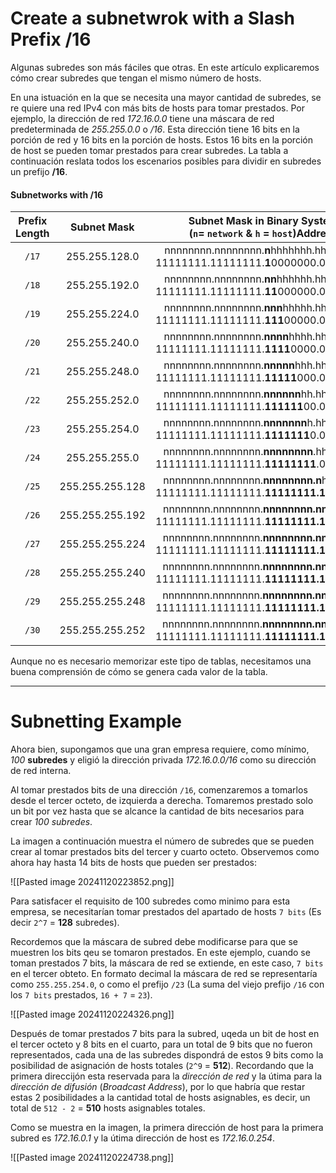 # Create a subnetwrok with a Slash Prefix /16

Algunas subredes son más fáciles que otras. En este artículo explicaremos cómo crear subredes que tengan el mismo número de hosts.

En una istuación en la que se necesita una mayor cantidad de subredes, se re quiere una red IPv4 con más bits de hosts para tomar prestados. Por ejemplo, la dirección de red *172.16.0.0* tiene una máscara de red predeterminada de *255.255.0.0* o */16*. Esta dirección tiene 16 bits en la porción de red y 16 bits en la porción de hosts. Estos 16 bits en la porción de host se pueden tomar prestados para crear subredes. La tabla a continuación reslata todos los escenarios posibles para dividir en subredes un prefijo **/16**.
#### Subnetworks with /16

| Prefix Length |   Subnet Mask   |        Subnet Mask in Binary System<br>(`n`= `network` & `h` = `host`)Address         | # of subnets | # of hosts |
| :-----------: | :-------------: | :-----------------------------------------------------------------------------------: | :----------: | :--------: |
|     `/17`     |  255.255.128.0  | nnnnnnnn.nnnnnnnn.**n**hhhhhhh.hhhhhhhh   <br>11111111.11111111.**1**0000000.00000000 |    **2**     |  *32766*   |
|     `/18`     |  255.255.192.0  | nnnnnnnn.nnnnnnnn.**nn**hhhhhh.hhhhhhhh   <br>11111111.11111111.**11**000000.00000000 |    **4**     |  *16382*   |
|     `/19`     |  255.255.224.0  | nnnnnnnn.nnnnnnnn.**nnn**hhhhh.hhhhhhhh   <br>11111111.11111111.**111**00000.00000000 |    **8**     |   *8190*   |
|     `/20`     |  255.255.240.0  | nnnnnnnn.nnnnnnnn.**nnnn**hhhh.hhhhhhhh   <br>11111111.11111111.**1111**0000.00000000 |    **16**    |   *4094*   |
|     `/21`     |  255.255.248.0  | nnnnnnnn.nnnnnnnn.**nnnnn**hhh.hhhhhhhh   <br>11111111.11111111.**11111**000.00000000 |    **32**    |   *2046*   |
|     `/22`     |  255.255.252.0  | nnnnnnnn.nnnnnnnn.**nnnnnn**hh.hhhhhhhh   <br>11111111.11111111.**111111**00.00000000 |    **64**    |   *1022*   |
|     `/23`     |  255.255.254.0  | nnnnnnnn.nnnnnnnn.**nnnnnnn**h.hhhhhhhh   <br>11111111.11111111.**1111111**0.00000000 |   **128**    |   *510*    |
|     `/24`     |  255.255.255.0  | nnnnnnnn.nnnnnnnn.**nnnnnnnn**.hhhhhhhh   <br>11111111.11111111.**11111111**.00000000 |   **256**    |   *254*    |
|     `/25`     | 255.255.255.128 | nnnnnnnn.nnnnnnnn.**nnnnnnnn.n**hhhhhhh   <br>11111111.11111111.**11111111.1**0000000 |   **512**    |   *126*    |
|     `/26`     | 255.255.255.192 | nnnnnnnn.nnnnnnnn.**nnnnnnnn.nn**hhhhhh   <br>11111111.11111111.**11111111.11**000000 |   **1024**   |    *62*    |
|     `/27`     | 255.255.255.224 | nnnnnnnn.nnnnnnnn.**nnnnnnnn.nnn**hhhhh   <br>11111111.11111111.**11111111.111**00000 |   **2048**   |    *30*    |
|     `/28`     | 255.255.255.240 | nnnnnnnn.nnnnnnnn.**nnnnnnnn.nnnn**hhhh   <br>11111111.11111111.**11111111.1111**0000 |   **4096**   |    *14*    |
|     `/29`     | 255.255.255.248 | nnnnnnnn.nnnnnnnn.**nnnnnnnn.nnnnn**hhh   <br>11111111.11111111.**11111111.11111**000 |   **8192**   |    *6*     |
|     `/30`     | 255.255.255.252 | nnnnnnnn.nnnnnnnn.**nnnnnnnn.nnnnnn**hh   <br>11111111.11111111.**11111111.111111**00 |  **16384**   |    *2*     |
Aunque no es necesario memorizar este tipo de tablas, necesitamos una buena comprensión de cómo se genera cada valor de la tabla.

----
# Subnetting Example

Ahora bien, supongamos que una gran empresa requiere, como mínimo, *100* **subredes** y eligió la dirección privada *172.16.0.0/16* como su dirección de red interna. 

Al tomar prestados bits de una dirección `/16`, comenzaremos a tomarlos desde el tercer octeto, de izquierda a derecha. Tomaremos prestado solo un bit por vez hasta que se alcance la cantidad de bits necesarios para crear *100 subredes*.

La imagen a continuación muestra el número de subredes que se pueden crear al tomar prestados bits del tercer y cuarto octeto. Observemos como ahora hay hasta 14 bits de hosts que  pueden ser prestados: 

![[Pasted image 20241120223852.png]]

Para satisfacer el requisito de 100 subredes como minimo para esta empresa, se necesitarían tomar prestados del apartado de hosts `7 bits` (Es decir `2^7` = **128** subredes).

Recordemos que la máscara de subred debe modificarse para que se muestren los bits qeu se tomaron prestados. En este ejemplo, cuando se toman prestados 7 bits, la máscara de red se extiende, en este caso, `7 bits` en el tercer obteto. En formato decimal la máscara de red se representaría como `255.255.254.0`, o como el prefijo `/23` (La suma del viejo prefijo `/16` con los `7 bits` prestados, `16 + 7` = `23`).

![[Pasted image 20241120224326.png]]

Después de tomar prestados 7 bits para la subred, uqeda un bit de host en el tercer octeto y 8 bits en el cuarto, para un total de 9 bits que no fueron representados, cada una de las subredes dispondrá de estos 9 bits como la posibilidad de asignación de hosts totales (`2^9` = **512**). Recordando que la primera direccijón esta reservada para la *dirección de red* y la útima para la *dirección de difusión* (*Broadcast Address*), por lo que habría que restar estas 2 posibilidades a la cantidad total de hosts asignables, es decir, un total de `512 - 2` = **510** hosts asignables totales.

Como se muestra en la imagen, la primera dirección de host para la primera subred es *172.16.0.1* y la útima dirección de host es *172.16.0.254*.

![[Pasted image 20241120224738.png]]



		